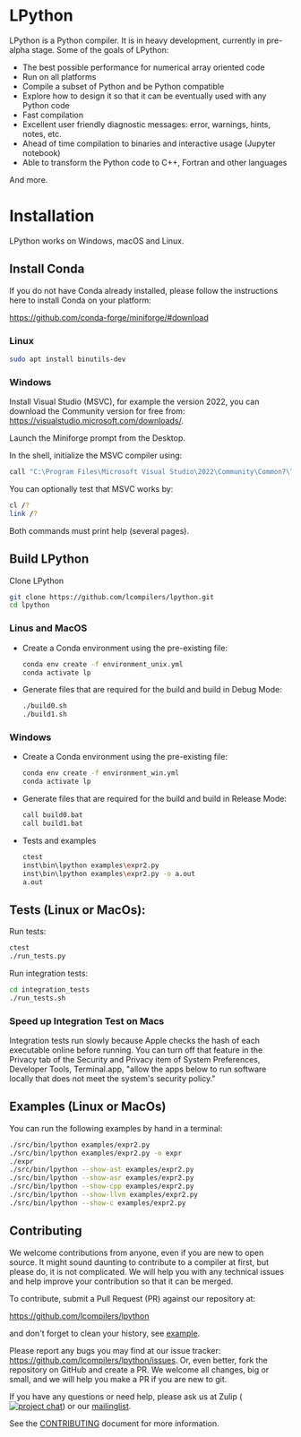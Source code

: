 # LPython

LPython is a Python compiler. It is in heavy development, currently in
pre-alpha stage. Some of the goals of LPython:

* The best possible performance for numerical array oriented code
* Run on all platforms
* Compile a subset of Python and be Python compatible
* Explore how to design it so that it can be eventually used with any Python
  code
* Fast compilation
* Excellent user friendly diagnostic messages: error, warnings, hints, notes,
  etc.
* Ahead of time compilation to binaries and interactive usage (Jupyter
  notebook)
* Able to transform the Python code to C++, Fortran and other languages

And more.

# Installation

LPython works on Windows, macOS and Linux.

## Install Conda

If you do not have Conda already installed, please follow the instructions
here to install Conda on your platform:

https://github.com/conda-forge/miniforge/#download

### Linux

```bash
sudo apt install binutils-dev
```
### Windows
Install Visual Studio (MSVC), for example the version 2022, you can download the Community version for free from: https://visualstudio.microsoft.com/downloads/.

Launch the Miniforge prompt from the Desktop.

In the shell, initialize the MSVC compiler using:
```bash
call "C:\Program Files\Microsoft Visual Studio\2022\Community\Common7\Tools\VsDevCmd" -arch=x64
```
You can optionally test that MSVC works by:
```bash
cl /?
link /?
```
Both commands must print help (several pages).

## Build LPython

Clone LPython

```bash
git clone https://github.com/lcompilers/lpython.git
cd lpython
```
### Linus and MacOS
- Create a Conda environment using the pre-existing file:
  ```bash
  conda env create -f environment_unix.yml
  conda activate lp
  ```
- Generate files that are required for the build and build in Debug Mode:

  ```bash
  ./build0.sh
  ./build1.sh
  ```
### Windows
- Create a Conda environment using the pre-existing file:
  ```bash
  conda env create -f environment_win.yml
  conda activate lp
  ```
- Generate files that are required for the build and build in Release Mode:
  ```bash
  call build0.bat
  call build1.bat
  ```
- Tests and examples
  ```bash
  ctest
  inst\bin\lpython examples\expr2.py
  inst\bin\lpython examples\expr2.py -o a.out
  a.out
  ```

## Tests (Linux or MacOs):

Run tests:

```bash
ctest
./run_tests.py
```

Run integration tests:

```bash
cd integration_tests
./run_tests.sh
```

### Speed up Integration Test on Macs

Integration tests run slowly because Apple checks the hash of each
executable online before running. You can turn off that feature
in the Privacy tab of the Security and Privacy item of System
Preferences, Developer Tools, Terminal.app, "allow the apps below
to run software locally that does not meet the system's security
policy."

## Examples (Linux or MacOs)

You can run the following examples by hand in a terminal:

```bash
./src/bin/lpython examples/expr2.py
./src/bin/lpython examples/expr2.py -o expr
./expr
./src/bin/lpython --show-ast examples/expr2.py
./src/bin/lpython --show-asr examples/expr2.py
./src/bin/lpython --show-cpp examples/expr2.py
./src/bin/lpython --show-llvm examples/expr2.py
./src/bin/lpython --show-c examples/expr2.py
```

## Contributing

We welcome contributions from anyone, even if you are new to open source. It
might sound daunting to contribute to a compiler at first, but please do, it is
not complicated. We will help you with any technical issues and help improve
your contribution so that it can be merged.

To contribute, submit a Pull Request (PR) against our repository at:

https://github.com/lcompilers/lpython

and don't forget to clean your history, see [example](./doc/src/rebasing.md).

Please report any bugs you may find at our issue tracker: https://github.com/lcompilers/lpython/issues.
Or, even better, fork the repository on GitHub and create a PR. We welcome all changes, big or small, and we will help you make a PR if you are new to git.

If you have any questions or need help, please ask us at Zulip ([![project chat](https://img.shields.io/badge/zulip-join_chat-brightgreen.svg)](https://lfortran.zulipchat.com/)) or our
[mailinglist](https://groups.io/g/lfortran).

See the [CONTRIBUTING](CONTRIBUTING.md) document for more information.
